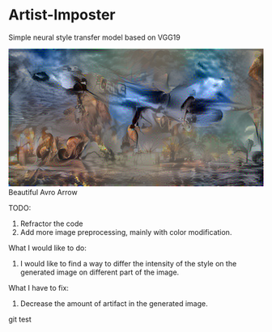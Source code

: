 # Artist-Imposter
Simple neural style transfer model based on VGG19

![alt text](https://github.com/LhjiuG/Artist-Imposter/blob/main/ade.png?raw=true)
Beautiful Avro Arrow

TODO: 
1. Refractor the code
2. Add more image preprocessing, mainly with color modification.

What I would like to do:
1. I would like to find a way to differ the intensity of the style on the generated image on different part of the image.
			
What I have to fix:
1. Decrease the amount of artifact in the generated image.


git test